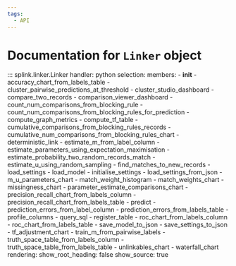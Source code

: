 ```yaml
---
tags:
  - API
---
```

# Documentation for `Linker` object


::: splink.linker.Linker
    handler: python
    selection:
      members:
        - __init__
        - accuracy_chart_from_labels_table
        - cluster_pairwise_predictions_at_threshold
        - cluster_studio_dashboard
        - compare_two_records
        - comparison_viewer_dashboard
        - count_num_comparisons_from_blocking_rule
        - count_num_comparisons_from_blocking_rules_for_prediction
        - compute_graph_metrics
        - compute_tf_table
        - cumulative_comparisons_from_blocking_rules_records
        - cumulative_num_comparisons_from_blocking_rules_chart
        - deterministic_link
        - estimate_m_from_label_column
        - estimate_parameters_using_expectation_maximisation
        - estimate_probability_two_random_records_match
        - estimate_u_using_random_sampling
        - find_matches_to_new_records
        - load_settings
        - load_model
        - initialise_settings
        - load_settings_from_json
        - m_u_parameters_chart
        - match_weight_histogram
        - match_weights_chart
        - missingness_chart
        - parameter_estimate_comparisons_chart
        - precision_recall_chart_from_labels_column
        - precision_recall_chart_from_labels_table
        - predict
        - prediction_errors_from_label_column
        - prediction_errors_from_labels_table
        - profile_columns
        - query_sql
        - register_table
        - roc_chart_from_labels_column
        - roc_chart_from_labels_table
        - save_model_to_json
        - save_settings_to_json
        - tf_adjustment_chart
        - train_m_from_pairwise_labels
        - truth_space_table_from_labels_column
        - truth_space_table_from_labels_table
        - unlinkables_chart
        - waterfall_chart
    rendering:
      show_root_heading: false
      show_source: true
